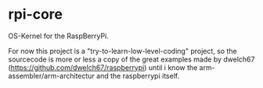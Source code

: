 rpi-core
========

OS-Kernel for the RaspBerryPi.

For now this project is a "try-to-learn-low-level-coding" project, so the sourcecode is more or less a copy of the great examples made by dwelch67 (https://github.com/dwelch67/raspberrypi) until i know the arm-assembler/arm-architectur and the raspberrypi itself.
